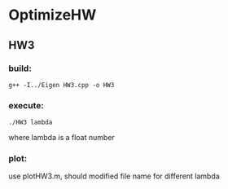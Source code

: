 # OptimizeHW

## HW3
### build:

```
g++ -I../Eigen HW3.cpp -o HW3
```

### execute:

```
./HW3 lambda
```

where lambda is a float number

### plot:
use plotHW3.m,
should modified file name for different lambda

